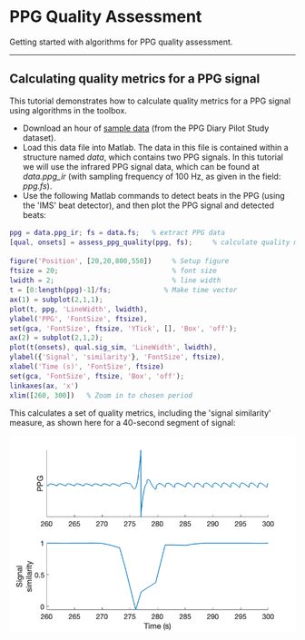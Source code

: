 # PPG Quality Assessment

Getting started with algorithms for PPG quality assessment.

---

## Calculating quality metrics for a PPG signal

This tutorial demonstrates how to calculate quality metrics for a PPG signal using algorithms in the toolbox.

- Download an hour of [sample data](https://zenodo.org/records/5211472/files/PPGdiary1_1_hour_sample.mat?download=1) (from the PPG Diary Pilot Study dataset).
- Load this data file into Matlab. The data in this file is contained within a structure named _data_, which contains two PPG signals. In this tutorial we will use the infrared PPG signal data, which can be found at _data.ppg_ir_ (with sampling frequency of 100 Hz, as given in the field: _ppg.fs_).
- Use the following Matlab commands to detect beats in the PPG (using the 'IMS' beat detector), and then plot the PPG signal and detected beats:

```matlab
ppg = data.ppg_ir; fs = data.fs;   % extract PPG data
[qual, onsets] = assess_ppg_quality(ppg, fs);     % calculate quality metrics using default options

figure('Position', [20,20,800,550])     % Setup figure
ftsize = 20;                            % font size
lwidth = 2;                             % line width
t = [0:length(ppg)-1]/fs;             % Make time vector
ax(1) = subplot(2,1,1);
plot(t, ppg, 'LineWidth', lwidth),
ylabel('PPG', 'FontSize', ftsize),
set(gca, 'FontSize', ftsize, 'YTick', [], 'Box', 'off');
ax(2) = subplot(2,1,2);
plot(t(onsets), qual.sig_sim, 'LineWidth', lwidth),
ylabel({'Signal', 'similarity'}, 'FontSize', ftsize),
xlabel('Time (s)', 'FontSize', ftsize)
set(gca, 'FontSize', ftsize, 'Box', 'off');
linkaxes(ax, 'x')
xlim([260, 300])   % Zoom in to chosen period
```

This calculates a set of quality metrics, including the 'signal similarity' measure, as shown here for a 40-second segment of signal:

![40-second PPG signal and calculated quality metric](../assets/images/ppg_and_qual_metric.png)
